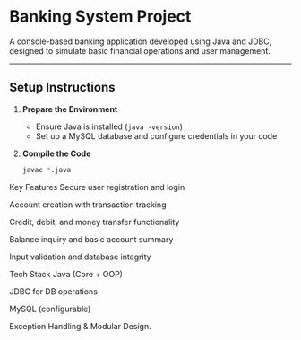 ﻿# Banking System Project

A console-based banking application developed using Java and JDBC, designed to simulate basic financial operations and user management.

---

##  Setup Instructions

1. **Prepare the Environment**
   - Ensure Java is installed (`java -version`)
   - Set up a MySQL database and configure credentials in your code

2. **Compile the Code**
   ```bash
   javac *.java
 Key Features
 Secure user registration and login

 Account creation with transaction tracking

 Credit, debit, and money transfer functionality

 Balance inquiry and basic account summary

 Input validation and database integrity

 Tech Stack
Java (Core + OOP)

JDBC for DB operations

MySQL (configurable)

Exception Handling & Modular Design.
